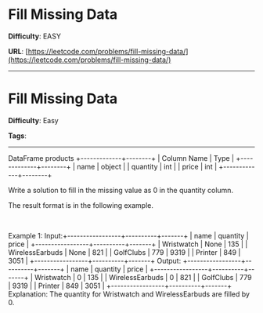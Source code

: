 # Fill Missing Data

**Difficulty**: EASY

**URL**: [https://leetcode.com/problems/fill-missing-data/](https://leetcode.com/problems/fill-missing-data/)

---

# Fill Missing Data

**Difficulty**: Easy

**Tags**: 

---


DataFrame products
+-------------+--------+
| Column Name | Type   |
+-------------+--------+
| name        | object |
| quantity    | int    |
| price       | int    |
+-------------+--------+


Write a solution to fill in the missing value as 0 in the quantity column.

The result format is in the following example.

&nbsp;

Example 1:
Input:+-----------------+----------+-------+
| name            | quantity | price |
+-----------------+----------+-------+
| Wristwatch      | None     | 135   |
| WirelessEarbuds | None     | 821   |
| GolfClubs       | 779      | 9319  |
| Printer         | 849      | 3051  |
+-----------------+----------+-------+
Output:
+-----------------+----------+-------+
| name            | quantity | price |
+-----------------+----------+-------+
| Wristwatch      | 0        | 135   |
| WirelessEarbuds | 0        | 821   |
| GolfClubs       | 779      | 9319  |
| Printer         | 849      | 3051  |
+-----------------+----------+-------+
Explanation: 
The quantity for Wristwatch and WirelessEarbuds are filled by 0.


